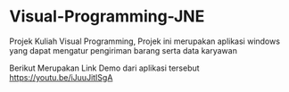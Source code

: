 # Visual-Programming-JNE
Projek Kuliah Visual Programming, Projek ini merupakan aplikasi  windows yang dapat mengatur pengiriman barang serta data karyawan 

Berikut Merupakan Link Demo dari aplikasi tersebut
https://youtu.be/iJuuJitISgA

